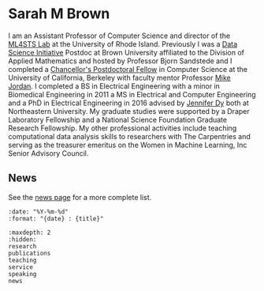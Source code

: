 # Sarah M Brown


I am an Assistant Professor of Computer Science and director of the [ML4STS Lab](https://ml4sts.com/) at the University of Rhode Island.
Previously I was a [Data Science Initiative](https://www.brown.edu/initiatives/data-science/) Postdoc at Brown University affiliated to the Division of Applied Mathematics and hosted by Professor Bjorn Sandstede and I completed a [Chancellor's Postdoctoral Fellow](https://diversity.berkeley.edu/programs-services/postdoctoral/about-cpfp) in Computer Science at the University of California, Berkeley with faculty mentor Professor [Mike Jordan](https://people.eecs.berkeley.edu/~jordan/). I completed a BS in Electrical Engineering with a minor in Biomedical Engineering in 2011 a MS in Electrical and Computer Engineering and a  PhD in Electrical Engineering in 2016 advised by [Jennifer Dy](http://www.ece.neu.edu/fac-ece/jdy/) both at Northeastern University. My graduate studies were supported by a Draper Laboratory Fellowship and a National Science Foundation Graduate Research Fellowship. My other professional activities include teaching computational data analysis skills to researchers with The Carpentries and serving as the treasurer emeritus on the Women in Machine Learning, Inc Senior Advisory Council.


## News

See the [news page](news.md) for a more complete list.

```{postlist} 5
:date: "%Y-%m-%d"
:format: "{date} : {title}"
```

<!-- :excerpts: -->

```{toctree}
:maxdepth: 2
:hidden:
research
publications
teaching
service
speaking
news
```
